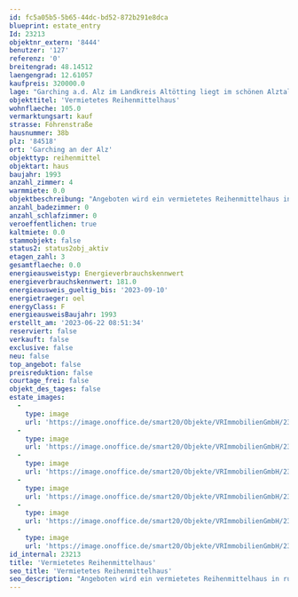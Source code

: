 ```yaml
---
id: fc5a05b5-5b65-44dc-bd52-872b291e8dca
blueprint: estate_entry
Id: 23213
objektnr_extern: '8444'
benutzer: '127'
referenz: '0'
breitengrad: 48.14512
laengengrad: 12.61057
kaufpreis: 320000.0
lage: "Garching a.d. Alz im Landkreis Altötting liegt im schönen Alztal, 30 km nördlich des Chiemsees und 20 km nördlich des Waginger Sees an der Bundesstraße 299 mit Bahnanschluss nach Mühldorf-München und nach Salzburg. Öffentliche Busverbindungen in die umliegenden Städte bzw. Gemeinden sind vorhanden.\r\n\r\nDie Gemeinde Garching a.d. Alz bietet Ihren Bewohnern ca. 8.500 Einwohnern umfangreiche Einkaufsmöglichkeiten. Außerdem finden Sie hier mehrere Kindertagesstätten, Grund- und Mittelschule sowie Ärzte, Zahnärzte und Apotheken. Für Sport, Kultur und Freizeitangebote ist ebenfalls reichlich gesorgt."
objekttitel: 'Vermietetes Reihenmittelhaus'
wohnflaeche: 105.0
vermarktungsart: kauf
strasse: Föhrenstraße
hausnummer: 38b
plz: '84518'
ort: 'Garching an der Alz'
objekttyp: reihenmittel
objektart: haus
baujahr: 1993
anzahl_zimmer: 4
warmmiete: 0.0
objektbeschreibung: "Angeboten wird ein vermietetes Reihenmittelhaus in ruhiger Wohnlage. \r\nDas hier angebotene Haus verfügt über eine Wohnfläche von ca. 105 m² (EG + OG) und eine Grundstücksgröße von ca. 162 m².\r\n\r\nIm Erdgeschoss befindet sich ein heller und großer Wohn- und Essbereich mit Küche , des Weiteren befindet sich hier noch das Gäste-WC und ein geräumiger Flur mir Garderobe. \r\n\r\nIm Obergeschoss befinden sich ein Schlafzimmer, zwei Kinderzimmer und ein Badezimmer mit Badewanne, Waschtisch und Toilette, sowie ein Balkon. \r\n\r\nDas Kellergeschoss verfügt über einen großen Hobbyraum, einen Waschkeller und einen Heizungsraum mit den Öltanks. \r\n\r\nDas Dachgeschoss ist aufgrund der geringen Höhe leider nicht ausbaufähig.  \r\n\r\nZu dem Haus gehört außerdem ein Tiefgaragenstellplatz.\r\nDen Eigentümern war es wichtig, dass die Mieter sich um das Haus kümmern und die Miete pünktlich eintrifft. Daher ist die Jahresmieteinnahme mit 8.400 € p.a. auch etwas geringer als die ortsübliche Miete für vergleichbare Häuser.\r\nAus Gründen der Privatsphäre der Hausmieter können keine Innenfotos veröffentlicht werden, dafür bitten wir um ihr Verständnis. \r\n \r\nBitte haben Sie Verständnis, dass nur Anfragen mit vollständiger Adresse, Telefonnummer und E-Mailadresse bearbeitet werden können.\r\nUnsere Beratungsleistung ist für Sie bis zum Abschluss eines Vertrages kostenfrei.\r\nDas Objekt wird für den Käufer provisionspflichtig direkt vom Verkäufer exklusiv über uns angeboten. Die Vermittlungsprovision beträgt 3,57 % inkl. der gesetzlichen Mehrwertsteuer.\r\nAlle weiteren Kosten des Kaufs, wie die vergleichsweise noch niedrige Grunderwerbssteuer (3,5%) und Notar- und Gerichtskosten (etwa 1,5%) sind ebenfalls vom Käufer zu bezahlen."
anzahl_badezimmer: 0
anzahl_schlafzimmer: 0
veroeffentlichen: true
kaltmiete: 0.0
stammobjekt: false
status2: status2obj_aktiv
etagen_zahl: 3
gesamtflaeche: 0.0
energieausweistyp: Energieverbrauchskennwert
energieverbrauchskennwert: 181.0
energieausweis_gueltig_bis: '2023-09-10'
energietraeger: oel
energyClass: F
energieausweisBaujahr: 1993
erstellt_am: '2023-06-22 08:51:34'
reserviert: false
verkauft: false
exclusive: false
neu: false
top_angebot: false
preisreduktion: false
courtage_frei: false
objekt_des_tages: false
estate_images:
  -
    type: image
    url: 'https://image.onoffice.de/smart20/Objekte/VRImmobilienGmbH/23213/5c4059ff-618c-4171-847a-db2260f594bf.jpg'
  -
    type: image
    url: 'https://image.onoffice.de/smart20/Objekte/VRImmobilienGmbH/23213/aea85e9b-d7d9-4d7f-9022-f7d2451b87a6.jpg'
  -
    type: image
    url: 'https://image.onoffice.de/smart20/Objekte/VRImmobilienGmbH/23213/eaf34f3d-88fc-4432-a0ec-daaae487583a.jpg'
  -
    type: image
    url: 'https://image.onoffice.de/smart20/Objekte/VRImmobilienGmbH/23213/05ee3840-17c8-4595-a5f9-b0ffcad56b49.jpg'
  -
    type: image
    url: 'https://image.onoffice.de/smart20/Objekte/VRImmobilienGmbH/23213/ed2729ba-292e-4d0a-a2d9-1ff3f05b5daa.jpg'
  -
    type: image
    url: 'https://image.onoffice.de/smart20/Objekte/VRImmobilienGmbH/23213/a9a5d309-adce-47a9-b5bc-0e75823afd06.jpg'
id_internal: 23213
title: 'Vermietetes Reihenmittelhaus'
seo_title: 'Vermietetes Reihenmittelhaus'
seo_description: "Angeboten wird ein vermietetes Reihenmittelhaus in ruhiger Wohnlage. \r\nDas hier angebotene Haus verfügt über eine Wohnfläche von ca. 105 m² (EG + OG) und ei"
---
```

